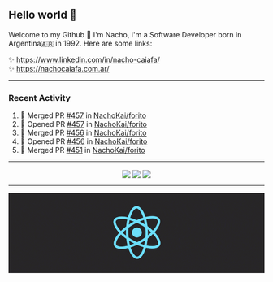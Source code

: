 ## Hello world 👋  
Welcome to my Github 🧙‍ I'm Nacho, I'm a Software Developer born in Argentina🇦🇷 in 1992. Here are some links:  
  
✨ https://www.linkedin.com/in/nacho-caiafa/  
✨ https://nachocaiafa.com.ar/  

---

### Recent Activity

<!--START_SECTION:activity-->
1. 🎉 Merged PR [#457](https://github.com/NachoKai/forito/pull/457) in [NachoKai/forito](https://github.com/NachoKai/forito)
2. 💪 Opened PR [#457](https://github.com/NachoKai/forito/pull/457) in [NachoKai/forito](https://github.com/NachoKai/forito)
3. 🎉 Merged PR [#456](https://github.com/NachoKai/forito/pull/456) in [NachoKai/forito](https://github.com/NachoKai/forito)
4. 💪 Opened PR [#456](https://github.com/NachoKai/forito/pull/456) in [NachoKai/forito](https://github.com/NachoKai/forito)
5. 🎉 Merged PR [#451](https://github.com/NachoKai/forito/pull/451) in [NachoKai/forito](https://github.com/NachoKai/forito)
<!--END_SECTION:activity-->

---

<p align="center">
    <img align='center' src="https://github-readme-stats.vercel.app/api?username=NachoKai&theme=react&hide_border=true&include_all_commits=false&count_private=true" />
    <img align="center" src="https://github-readme-stats.vercel.app/api/top-langs?username=NachoKai&langs_count=10&show_icons=true&locale=en&layout=compact&theme=react&hide_border=true" />
    <img align='center' src="https://github-readme-streak-stats.herokuapp.com/?user=NachoKai&theme=react&hide_border=true" />
</p>

---

<p align="center">
    <img align='center' src='https://raw.githubusercontent.com/NachoKai/NachoKai/master/x3x5w638kkixi9s3h3vw.gif' >
</p>
